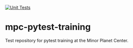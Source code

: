 [![Unit Tests](https://github.com/Smithsonian/mpc-pytest-training/actions/workflows/mpc-pytest.yml/badge.svg)](https://github.com/Smithsonian/mpc-pytest-training/actions/workflows/mpc-pytest.yml)

# mpc-pytest-training
Test repository for pytest training at the Minor Planet Center.  
